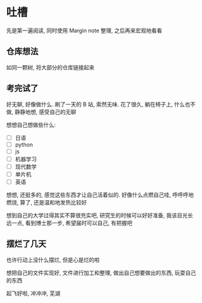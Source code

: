 # 吐槽

先是第一遍阅读, 同时使用 Margin note 整理, 之后再来宏观地看看

## 仓库想法

如同一颗树, 将大部分的仓库链接起来

## 考完试了

好无聊, 好像做什么. 刷了一天的 B 站, 索然无味. 花了很久, 躺在椅子上, 什么也不做, 静静地想, 感受自己的无聊

想想自己想做些什么:

- [ ] 日语
- [ ] python
- [ ] js
- [ ] 机器学习
- [ ] 现代数学
- [ ] 单片机
- [ ] 英语

想想, 还挺多的, 感觉这些东西才让自己活着似的. 好像什么点燃自己哇, 呼呼呼地燃烧, 算了, 还是温和地发热比较好

想到自己的大学过得其实不算很充实吧, 研究生的时候可以好好准备, 我该目光长远一点, 看到博士那一步, 希望届时可以自己, 有把握吧

## 摆烂了几天

也许行动上没什么摆烂, 但是心是烂的啦

想把自己的文件实现好, 文件进行加工和整理, 做出自己想要做出的东西, 玩耍自己的东西

起飞好啦, 冲冲冲, 芜湖
